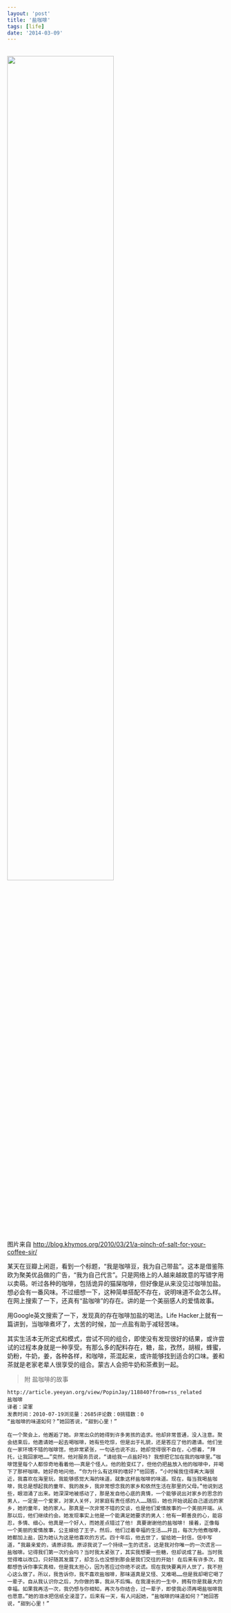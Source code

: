 ```yaml
---
layout: 'post'
title: '盐咖啡'
tags: [life]
date: '2014-03-09'
---
```


<br />

<img src="http://blog.khymos.org/wp-content/2010/03/espress-with-salt.jpg" width="70%" />

图片来自 http://blog.khymos.org/2010/03/21/a-pinch-of-salt-for-your-coffee-sir/

某天在豆瓣上闲逛，看到一个标题，“我是咖啡豆，我为自己带盐”。这本是借鉴陈欧为聚美优品做的广告，“我为自己代言”。只是网络上的人越来越故意的写错字用以卖萌。听过各种的咖啡，包括诡异的猫屎咖啡，但好像是从来没见过咖啡加盐。想必会有一番风味。不过细想一下，这种简单搭配不存在，说明味道不会怎么样。在网上搜索了一下，还真有“盐咖啡”的存在。讲的是一个美丽感人的爱情故事。

用Google英文搜索了一下，发现真的存在咖啡加盐的喝法。Life Hacker上就有一篇讲到，当咖啡煮坏了，太苦的时候，加一点盐有助于减轻苦味。

其实生活本无所定式和模式，尝试不同的组合，即使没有发现很好的结果，或许尝试的过程本身就是一种享受。有那么多的配料存在，糖，盐，孜然，胡椒，蜂蜜，奶粉，牛奶，姜，各种各样，和咖啡，茶混起来，或许能够找到适合的口味。姜和茶就是老家老辈人很享受的组合。蒙古人会把牛奶和茶煮到一起。

> 附 盐咖啡的故事

```
http://article.yeeyan.org/view/PopinJay/118840?from=rss_related
盐咖啡
译者：梁軍
发表时间：2010-07-19浏览量：2685评论数：0挑错数：0
“盐咖啡的味道如何？”她回答说，“甜到心里！”

在一个聚会上，他邂逅了她。非常出众的她得到许多男孩的追求。他却非常普通，没人注意。聚会结束后，他邀请她一起去喝咖啡，她有些吃惊，但是出于礼貌，还是答应了他的邀请。他们坐在一家环境不错的咖啡馆，他非常紧张，一句话也说不出，她却觉得很不自在，心想着，“拜托，让我回家吧……”突然，他对服务员说，“请给我一点盐好吗? 我想把它加在我的咖啡里。”咖啡馆里每个人都惊奇地看着他——真是个怪人。他的脸变红了，但他仍把盐放入他的咖啡中，并喝下了那杯咖啡。她好奇地问他，“你为什么有这样的嗜好?”他回答，“小时候我住得离大海很近，我喜欢在海里玩，我能够感觉大海的味道，就象这杯盐咖啡的味道。现在，每当我喝盐咖啡，我总是想起我的童年、我的故乡，我非常想念我的家乡和依然生活在那里的父母。”他说到这些，眼泪涌了出来。她深深地被感动了，那是发自他心底的真情，一个能够说出对家乡的思念的男人，一定是一个爱家，对家人关怀，对家庭有责任感的人……随后，她也开始说起自己遥远的家乡，她的童年，她的家人。那真是一次非常不错的交谈，也是他们爱情故事的一个美丽开端。从那以后，他们继续约会。她发现事实上他是一个能满足她要求的男人：他有一颗善良的心，能容忍，多情、细心。他真是一个好人，而她差点错过了他! 真要谢谢他的盐咖啡! 接着，正像每一个美丽的爱情故事，公主嫁给了王子。然后，他们过着幸福的生活……并且，每次为他煮咖啡，她都加上盐，因为她认为这是他喜欢的方式。四十年后，他去世了，留给她一封信，信中写道，“我最亲爱的，请原谅我。原谅我说了一个持续一生的谎言。这是我对你唯一的一次谎言——盐咖啡。记得我们第一次约会吗？当时我太紧张了，其实我想要一些糖，但却说成了盐。当时我觉得难以改口，只好随其发展了，却怎么也没想到那会是我们交往的开始! 在后来有许多次，我都想告诉你事实真相，但是我太担心，因为答应过你绝不说谎。现在我快要离开人世了，我不担心这么做了。所以，我告诉你，我不喜欢盐咖啡，那味道真是又怪、又难喝……但是我却喝它喝了一辈子。自从我认识你之后，为你做的事，我从不后悔。在我漫长的一生中，拥有你是我最大的幸福。如果我再活一次，我仍想与你相知，再次与你结合，过一辈子，即使我必须再喝盐咖啡我也愿意。”她的泪水把信纸全浸湿了。后来有一天，有人问起她，“盐咖啡的味道如何？”她回答说，“甜到心里！”
```
